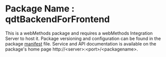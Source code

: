 # Package Name : qdtBackendForFrontend
This is a webMethods package and requires a webMethods Integration Server to host it. Package versioning and configuration can be found in the package [manifest](./qdtBackendForFrontend/manifest.v3) file. Service and API documentation is available on the package's home page http://&lt;server&gt;:&lt;port&gt;/&lt;packagename>.